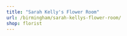 ```yaml
---
title: "Sarah Kelly's Flower Room"
url: /birmingham/sarah-kellys-flower-room/
shop: florist
---
```

